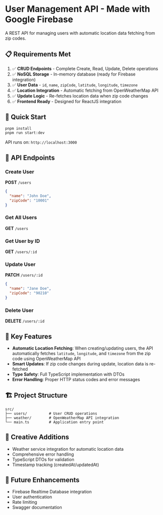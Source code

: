 # User Management API - Made with Google Firebase

A REST API for managing users with automatic location data fetching from zip codes.

## 📋 Requirements Met

1. ✅ **CRUD Endpoints** - Complete Create, Read, Update, Delete operations
2. ✅ **NoSQL Storage** - In-memory database (ready for Firebase integration)
3. ✅ **User Data** - `id`, `name`, `zipCode`, `latitude`, `longitude`, `timezone`
4. ✅ **Location Integration** - Automatic fetching from OpenWeatherMap API
5. ✅ **Update Logic** - Re-fetches location data when zip code changes
6. ✅ **Frontend Ready** - Designed for ReactJS integration

## 🚀 Quick Start

```bash
pnpm install
pnpm run start:dev
```

API runs on: `http://localhost:3000`

## 📡 API Endpoints

### Create User

**POST** `/users`

```json
{
  "name": "John Doe",
  "zipCode": "10001"
}
```

### Get All Users

**GET** `/users`

### Get User by ID

**GET** `/users/:id`

### Update User

**PATCH** `/users/:id`

```json
{
  "name": "Jane Doe",
  "zipCode": "90210"
}
```

### Delete User

**DELETE** `/users/:id`

## 🔧 Key Features

- **Automatic Location Fetching**: When creating/updating users, the API automatically fetches `latitude`, `longitude`, and `timezone` from the zip code using OpenWeatherMap API
- **Smart Updates**: If zip code changes during update, location data is re-fetched
- **Type Safety**: Full TypeScript implementation with DTOs
- **Error Handling**: Proper HTTP status codes and error messages

## 🏗️ Project Structure

```
src/
├── users/          # User CRUD operations
├── weather/        # OpenWeatherMap API integration
└── main.ts         # Application entry point
```

## 🎯 Creative Additions

- Weather service integration for automatic location data
- Comprehensive error handling
- TypeScript DTOs for validation
- Timestamp tracking (createdAt/updatedAt)

## 🔮 Future Enhancements

- Firebase Realtime Database integration
- User authentication
- Rate limiting
- Swagger documentation
